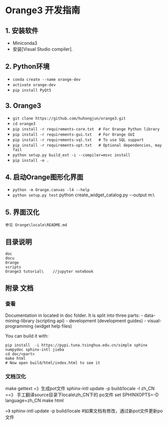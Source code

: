 # Orange3 开发指南 

## 1. 安装软件

* Miniconda3
* 安装[Visual Studio compiler]. 

## 2. Python环境

* `conda create --name orange-dev`
* `activate orange-dev`
* `pip install PyQt5`

## 3. Orange3  

* `git clone https://github.com/huhongjun/orange3.git`
* `cd orange3`
* `pip install -r requirements-core.txt  # For Orange Python library`
* `pip install -r requirements-gui.txt   # For Orange GUI`
* `pip install -r requirements-sql.txt   # To use SQL support`
* `pip install -r requirements-opt.txt   # Optional dependencies, may fail`
* `python setup.py build_ext -i --compiler=msvc install`
* `pip install -e .`

## 4. 启动Orange图形化界面

* `python -m Orange.canvas -l4 --help`
* `python setup.py test`
python create_widget_catalog.py --output m:\

## 5. 界面汉化

    参见 Orange\locale\README.md

## 目录说明

    doc
    docu
    Orange
    scripts
    Orange3 tutorial\    //jupyter notebook

## 附录 文档

### 查看

Documentation in located in doc folder. It is split into three parts:
    - data-mining-library (scripting api)
    - development (development guides)
    - visual-programming (widget help files)

You can build it with:

    pip install  -i https://pypi.tuna.tsinghua.edu.cn/simple sphinx numpydoc sphinx-intl jieba
    cd doc/<part>
    make html
    # Now open build/html/index.html to see it

### 文档汉化

make gettext	=》生成pot文件
sphinx-intl update -p build/locale -l zh_CN
==》 手工翻译source目录下locale\zh_CN下的 po文件
set SPHINXOPTS=-D language=zh_CN
make html

=》 sphinx-intl update -p build/locale  #如果文档有修改，通过新pot文件更新po文件 

